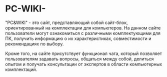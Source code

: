 # PC-WIKI-

"PC&WIKI" - это сайт, представляющий собой сайт-блок, ориентированный на комплектации для компьютеров. На данном сайте пользователи могут ознакомиться с различными комплектующими для ПК, получить информацию о их характеристиках, совместимости и рекомендациях по выбору.

Кроме того, на сайте присутствует функционал чата, который позволяет пользователям задавать вопросы, общаться между собой, делиться опытом и получать консультации от экспертов в области компьютерных комплектаций.
